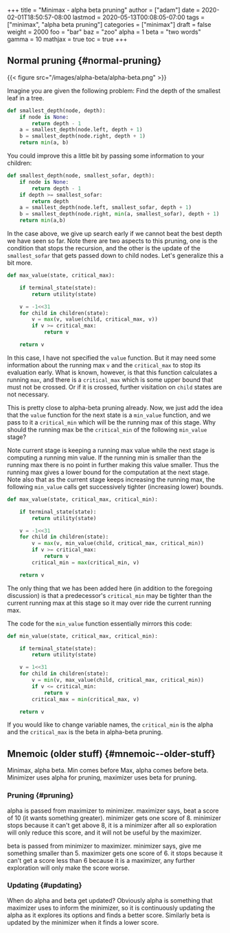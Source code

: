 +++
title = "Minimax - alpha beta pruning"
author = ["adam"]
date = 2020-02-01T18:50:57-08:00
lastmod = 2020-05-13T00:08:05-07:00
tags = ["minimax", "alpha beta pruning"]
categories = ["minimax"]
draft = false
weight = 2000
foo = "bar"
baz = "zoo"
alpha = 1
beta = "two words"
gamma = 10
mathjax = true
toc = true
+++

## Normal pruning {#normal-pruning}

{{< figure src="/images/alpha-beta/alpha-beta.png" >}}

Imagine you are given the following problem: Find the depth of the
smallest leaf in a tree.

```python
def smallest_depth(node, depth):
    if node is None:
        return depth - 1
    a = smallest_depth(node.left, depth + 1)
    b = smallest_depth(node.right, depth + 1)
    return min(a, b)
```

You could improve this a little bit by passing some information to your children:

```python
def smallest_depth(node, smallest_sofar, depth):
    if node is None:
        return depth - 1
    if depth >= smallest_sofar:
        return depth
    a = smallest_depth(node.left, smallest_sofar, depth + 1)
    b = smallest_depth(node.right, min(a, smallest_sofar), depth + 1)
    return min(a,b)
```

In the case above, we give up search early if we cannot beat the best depth we
have seen so far. Note there are two aspects to this pruning, one is the
condition that stops the recursion, and the other is the update of the
`smallest_sofar` that gets passed down to child nodes. Let's generalize this a
bit more.

```python
def max_value(state, critical_max):

    if terminal_state(state):
        return utility(state)

    v = -1<<31
    for child in children(state):
        v = max(v, value(child, critical_max, v))
        if v >= critical_max:
            return v

    return v
```

In this case, I have not specified the `value` function. But it may need some
information about the running max `v` and the `critical_max` to stop its
evaluation early. What is known, however, is that this function calculates a
running `max`, and there is a `critical_max` which is some upper bound that must
not be crossed. Or if it is crossed, further visitation on `child` states
are not necessary.

This is pretty close to alpha-beta pruning already.  Now, we just add the idea
that the `value` function for the next state is a `min_value` function, and we
pass to it a `critical_min` which will be the running max of this stage.  Why
should the running max be the `critical_min` of the following `min_value` stage?

Note current stage is keeping a running max value while the next stage is
computing a running min value. If the running min is smaller than the running
max there is no point in further making this value smaller. Thus the running max
gives a lower bound for the computation at the next stage. Note also that as the
current stage keeps increasing the running max, the following `min_value` calls
get successively tighter (increasing lower) bounds.

```python
def max_value(state, critical_max, critical_min):

    if terminal_state(state):
        return utility(state)

    v = -1<<31
    for child in children(state):
        v = max(v, min_value(child, critical_max, critical_min))
        if v >= critical_max:
            return v
        critical_min = max(critical_min, v)

    return v
```

The only thing that we has been added here (in addition to the foregoing
discussion) is that a predecessor's `critical_min` may be tighter than the current
running max at this stage so it may over ride the current running max.

The code for the `min_value` function essentially mirrors this code:

```python
def min_value(state, critical_max, critical_min):

    if terminal_state(state):
        return utility(state)

    v = 1<<31
    for child in children(state):
        v = min(v, max_value(child, critical_max, critical_min))
        if v <= critical_min:
            return v
        critical_max = min(critical_max, v)

    return v
```

If you would like to change variable names, the `critical_min` is the alpha
and the `critical_max` is the beta in alpha-beta pruning.


## Mnemoic (older stuff) {#mnemoic--older-stuff}

Minimax, alpha beta.  Min comes before Max, alpha comes before beta.
Minimizer uses alpha for pruning, maximizer uses beta for pruning.


### Pruning {#pruning}

alpha is passed from maximizer to minimizer. maximizer says, beat a score of 10
(it wants something greater). minimizer gets one score of 8. minimizer stops
because it can't get above 8, it is a minimizer after all so exploration will
only reduce this score, and it will not be useful by the maximizer.

beta is passed from minimizer to maximizer.  minimizer says, give me something
smaller than 5.  maximizer gets one score of 6.  it stops because it can't get a
score less than 6 because it is a maximizer, any further exploration will only
make the score worse.


### Updating {#updating}

When do alpha and beta get updated?  Obviously alpha is something that maximizer
uses to inform the minimizer, so it is continuously updating the alpha as it
explores its options and finds a better score.  Similarly beta is updated by the
minimizer when it finds a lower score.

